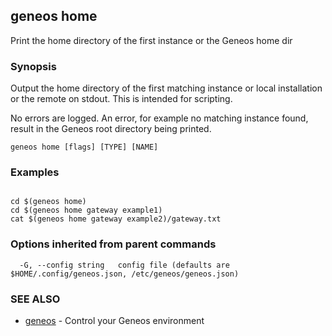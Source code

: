 ## geneos home

Print the home directory of the first instance or the Geneos home dir

### Synopsis


Output the home directory of the first matching instance or local
installation or the remote on stdout. This is intended for scripting.

No errors are logged. An error, for example no matching instance
found, result in the Geneos root directory being printed.


```
geneos home [flags] [TYPE] [NAME]
```

### Examples

```

cd $(geneos home)
cd $(geneos home gateway example1)
cat $(geneos home gateway example2)/gateway.txt

```

### Options inherited from parent commands

```
  -G, --config string   config file (defaults are $HOME/.config/geneos.json, /etc/geneos/geneos.json)
```

### SEE ALSO

* [geneos](geneos.md)	 - Control your Geneos environment

